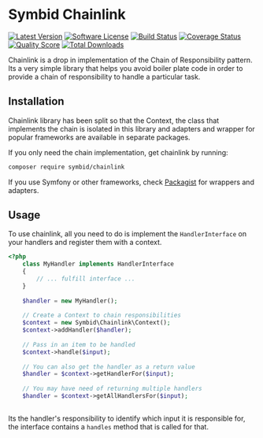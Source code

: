 # Symbid Chainlink

[![Latest Version](https://img.shields.io/github/release/symbid/chainlink.svg?style=flat-square)](https://github.com/Symbid/chainlink/releases)
[![Software License](https://img.shields.io/badge/license-MIT-brightgreen.svg?style=flat-square)](LICENSE.md)
[![Build Status](https://img.shields.io/travis/Symbid/chainlink/master.svg?style=flat-square)](https://travis-ci.org/symbid/chainlink)
[![Coverage Status](https://img.shields.io/scrutinizer/coverage/g/Symbid/chainlink.svg?style=flat-square)](https://scrutinizer-ci.com/g/symbid/chainlink/code-structure)
[![Quality Score](https://img.shields.io/scrutinizer/g/Symbid/chainlink.svg?style=flat-square)](https://scrutinizer-ci.com/g/symbid/chainlink)
[![Total Downloads](https://img.shields.io/packagist/dt/symbid/chainlink.svg?style=flat-square)](https://packagist.org/packages/symbid/chainlink)

Chainlink is a drop in implementation of the Chain of Responsibility pattern. Its a very simple library that helps you avoid boiler plate code in order to provide a chain of responsibility to handle a particular task.

## Installation

Chainlink library has been split so that the Context, the class that implements the chain is isolated in this library and adapters and wrapper for popular frameworks are available in separate packages.

If you only need the chain implementation, get chainlink by running:

```sh
composer require symbid/chainlink
```

If you use Symfony or other frameworks, check [Packagist](http://packagist.org/packages/symbid/) for wrappers and adapters.

## Usage

To use chainlink, all you need to do is implement the `HandlerInterface` on your handlers and register them with a context.

```php
<?php
    class MyHandler implements HandlerInterface
    {
        // ... fulfill interface ...
    }
    
    $handler = new MyHandler();
    
    // Create a Context to chain responsibilities
    $context = new Symbid\Chainlink\Context();
    $context->addHandler($handler);
    
    // Pass in an item to be handled
    $context->handle($input);
    
    // You can also get the handler as a return value
    $handler = $context->getHandlerFor($input);
    
    // You may have need of returning multiple handlers
    $handler = $context->getAllHandlersFor($input);
    
```

Its the handler's responsibility to identify which input it is responsible for, the interface contains a `handles` method that is called for that.